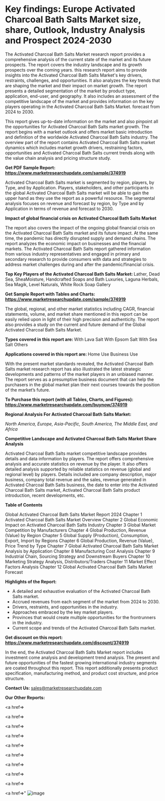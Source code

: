 # Key findings: Europe Activated Charcoal Bath Salts Market size, share, Outlook, Industry Analysis and Prospect 2024-2030

The Activated Charcoal Bath Salts Market research report provides a comprehensive analysis of the current state of the market and its future prospects. The report covers the industry landscape and its growth prospects over the coming years. this research report aims to provide insights into the Activated Charcoal Bath Salts Market's key drivers, restraints, challenges, and opportunities. It also analyzes the key trends that are shaping the market and their impact on market growth. The report presents a detailed segmentation of the market by product type, application, end-user, and geography. It also includes an assessment of the competitive landscape of the market and provides information on the key players operating in the Activated Charcoal Bath Salts Market. forecast from 2024 to 2030.

This report gives up-to-date information on the market and also pinpoint all the opportunities for Activated Charcoal Bath Salts market growth. The report begins with a market outlook and offers market basic introduction and definition of the worldwide Activated Charcoal Bath Salts industry. The overview part of the report contains Activated Charcoal Bath Salts market dynamics which includes market growth drivers, restraining factors, opportunities and Activated Charcoal Bath Salts current trends along with the value chain analysis and pricing structure study.

<strong><b>Get PDF Sample Report: <a href=https://www.marketresearchupdate.com/sample/374919>https://www.marketresearchupdate.com/sample/374919</a></b></strong>

Activated Charcoal Bath Salts market is segmented by region, players, by Type, and by Application. Players, stakeholders, and other participants in the global Activated Charcoal Bath Salts market will be able to gain the upper hand as they use the report as a powerful resource. The segmental analysis focuses on revenue and forecast by region, by Type and by Application in terms of revenue and forecast to 2030.

<strong><b>Impact of global financial crisis on Activated Charcoal Bath Salts Market</b></strong>

The report also covers the impact of the ongoing global financial crisis on the Activated Charcoal Bath Salts market and its future impact. At the same time, the pandemic has directly disrupted supply and demand chains. The report analyzes the economic impact on businesses and the financial markets. The Activated Charcoal Bath Salts report gathered information from various industry representatives and engaged in primary and secondary research to provide consumers with data and strategies to address market challenges during and after the pandemic/financial crisis.

<strong><b>Top Key Players of the Activated Charcoal Bath Salts Market:
</b></strong>Lather, Dead Sea, SheaMoisture, Handcrafted Soaps and Bath Luxuries, Laguna Herbals, Sea Magik, Level Naturals, White Rock Soap Gallery<strong><b>
</b></strong>

<strong><b>Get Sample Report with Tables and Charts: <a href=https://www.marketresearchupdate.com/sample/374919>https://www.marketresearchupdate.com/sample/374919</a></b></strong>

The global, regional, and other market statistics including CAGR, financial statements, volume, and market share mentioned in this report can be easily relied upon in light of their high precision and authenticity. The report also provides a study on the current and future demand of the Global Activated Charcoal Bath Salts Market.

<strong><b>Types covered in this report are:
</b></strong>With Lava Salt
With Epsom Salt
With Sea Salt
Others<strong><b>
</b></strong>

<strong><b>Applications covered in this report are:
</b></strong>Home Use
Business Use<strong><b>
</b></strong>

With the present market standards revealed, the Activated Charcoal Bath Salts market research report has also illustrated the latest strategic developments and patterns of the market players in an unbiased manner. The report serves as a presumptive business document that can help the purchasers in the global market plan their next courses towards the position of the market’s future.

<strong><b>To Purchase this report (with all Tables, Charts, and Figures): <a href=https://www.marketresearchupdate.com/buynow/374919>https://www.marketresearchupdate.com/buynow/374919</a></b></strong>

<strong><b>Regional Analysis For Activated Charcoal Bath Salts Market:</b></strong>

<em><i>North America, Europe, Asia-Pacific, South America, The Middle East, and Africa</i></em>

<strong><b>Competitive Landscape and Activated Charcoal Bath Salts Market Share Analysis</b></strong>

Activated Charcoal Bath Salts market competitive landscape provides details and data information by players. The report offers comprehensive analysis and accurate statistics on revenue by the player. It also offers detailed analysis supported by reliable statistics on revenue (global and regional level) by players. Details included are company description, major business, company total revenue and the sales, revenue generated in Activated Charcoal Bath Salts business, the date to enter into the Activated Charcoal Bath Salts market, Activated Charcoal Bath Salts product introduction, recent developments, etc.

<strong><b>Table of Contents</b></strong>

Global Activated Charcoal Bath Salts Market Report 2024
Chapter 1 Activated Charcoal Bath Salts Market Overview
Chapter 2 Global Economic Impact on Activated Charcoal Bath Salts Industry
Chapter 3 Global Market Competition by Manufacturers
Chapter 4 Global Production, Revenue (Value) by Region
Chapter 5 Global Supply (Production), Consumption, Export, Import by Regions
Chapter 6 Global Production, Revenue (Value), Price Trend by Type
Chapter 7 Global Activated Charcoal Bath Salts Market Analysis by Application
Chapter 8 Manufacturing Cost Analysis
Chapter 9 Industrial Chain, Sourcing Strategy and Downstream Buyers
Chapter 10 Marketing Strategy Analysis, Distributors/Traders
Chapter 11 Market Effect Factors Analysis
Chapter 12 Global Activated Charcoal Bath Salts Market Forecast

<strong><b>Highlights of the Report:</b></strong>

- A detailed and exhaustive evaluation of the Activated Charcoal Bath Salts market.
- Accrued revenues from each segment of the market from 2024 to 2030.
- Drivers, restraints, and opportunities in the industry.
- Approaches embraced by the key market players.
- Provinces that would create multiple opportunities for the frontrunners in the industry.
- Current scope and trends of the Activated Charcoal Bath Salts market.

<strong><b>Get discount on this report: <a href=https://www.marketresearchupdate.com/discount/374919>https://www.marketresearchupdate.com/discount/374919</a></b></strong>

In the end, the Activated Charcoal Bath Salts Market report includes investment come analysis and development trend analysis. The present and future opportunities of the fastest growing international industry segments are coated throughout this report. This report additionally presents product specification, manufacturing method, and product cost structure, and price structure.

<strong><b>Contact Us:
</b></strong>sales@marketresearchupdate.com

<strong>Our Other Reports:</strong>

<a href=></a>

<a href=></a>

<a href=></a>

<a href=></a>

<a href=></a>

<a href=></a>

<a href=></a>

<a href=></a>

<a href=></a>

<a href=></a>"
![image](https://github.com/Gayatrikarjule/Market-Analysis-360/assets/97346546/f6872d1a-53ba-49e4-b286-d7b33a1aad08)
